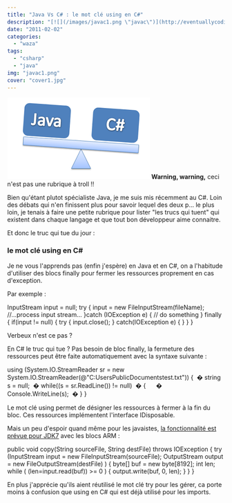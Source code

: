 ```yaml
---
title: "Java Vs C# : le mot clé using en C#"
description: "[![](/images/javac1.png \"javac\")](http://eventuallycoding.com/wp-content/uploads/2011/05/javac1.png) **Warning, warning,** ceci n'est pas une rubrique..."
date: "2011-02-02"
categories: 
  - "waza"
tags: 
  - "csharp"
  - "java"
img: "javac1.png"
cover: "cover1.jpg"
---
```


[![](/images/javac1.png "javac")](http://eventuallycoding.com/wp-content/uploads/2011/05/javac1.png) **Warning, warning,** ceci n'est pas une rubrique à troll !!

Bien qu'étant plutot spécialiste Java, je me suis mis récemment au C#. Loin des débats qui n'en finissent plus pour savoir lequel des deux p... le plus loin, je tenais à faire une petite rubrique pour lister "les trucs qui tuent" qui existent dans chaque langage et que tout bon développeur aime connaitre.

Et donc le truc qui tue du jour :

### le mot clé using en C#

Je ne vous l'apprends pas (enfin j'espère) en Java et en C#, on a l'habitude d'utiliser des blocs finally pour fermer les ressources proprement en cas d'exception.

Par exemple :

InputStream   input = null;
try
{
    input = new FileInputStream(fileName);
    //...process input stream...
}catch (IOException e)
{
    // do something
}
finally
{
    if(input != null)
    {
       try
       {
           input.close();
       }
       catch(IOException e)
       {
       }
   }
}

Verbeux n'est ce pas ?

En C# le truc qui tue ? Pas besoin de bloc finally, la fermeture des ressources peut être faite automatiquement avec la syntaxe suivante :

using (System.IO.StreamReader sr = new System.IO.StreamReader(@"C:UsersPublicDocumentstest.txt"))
{  �
 string s = null;  �
 while((s = sr.ReadLine()) != null)  �
 {      �
 Console.WriteLine(s);  �
 }
}

Le mot clé using permet de désigner les ressources à fermer à la fin du bloc. Ces ressources implémentent l'interface IDisposable.

Mais un peu d'espoir quand même pour les javaistes, [la fonctionnalité est prévue pour JDK7](http://blog.developpez.com/adiguba/p9231/java/try-with-resources/#more9231) avec les blocs ARM :

public void copy(String sourceFile, String destFile) throws IOException
{
	try (InputStream input = new FileInputStream(sourceFile); OutputStream output = new FileOutputStream(destFile) )
	{
		byte\[\] buf = new byte\[8192\];
		int len;
		while ( (len=input.read(buf)) >= 0 )
		{
			output.write(buf, 0, len);
		}
	}
}

En plus j'apprécie qu'ils aient réutilisé le mot clé try pour les gérer, ca porte moins à confusion que using en C# qui est déjà utilisé pour les imports.
